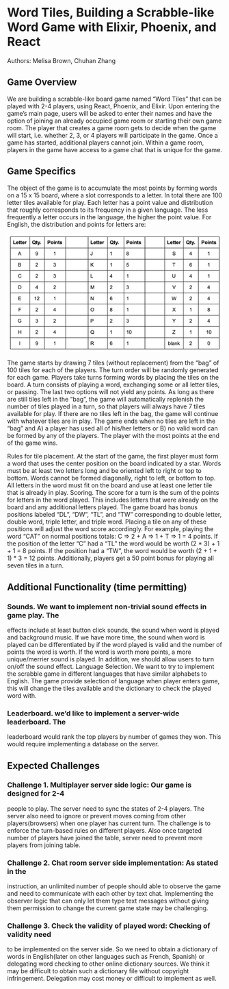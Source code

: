 # Word Tiles, Building a Scrabble-like Word Game with Elixir, Phoenix, and React
Authors: Melisa Brown, Chuhan Zhang


## Game Overview
We are building a scrabble-like board game named “Word Tiles” that can be 
played with 2-4 players, using React, Phoenix, and Elixir. Upon entering the 
game’s main page, users will be asked to enter their names and have the option 
of joining an already occupied game room or starting their own game room. The 
player that creates a game room gets to decide when the game will start, i.e. 
whether 2, 3, or 4 players will participate in the game. Once a game has 
started, additional players cannot join. Within a game room, players in the 
game have access to a game chat that is unique for the game. 

## Game Specifics
The object of the game is to accumulate the most points by forming words on a 
15 x 15 board, where a slot corresponds to a letter. In total there are 100 
letter tiles available for play. Each letter has a point value and distribution 
that roughly corresponds to its frequency in a given language. The less 
frequently a letter occurs in the language, the higher the point value. For 
English, the distribution and points for letters are:

![alt text](https://github.com/brownmelisa/word_tiles/blob/master/concept_doc/letter_values.png)

The game starts by drawing 7 tiles (without replacement) from the “bag” of 100 
tiles for each of the players. The turn order will be randomly generated for 
each game. Players take turns forming words by placing the tiles on the board. 
A turn consists of playing a word, exchanging some or all letter tiles, or 
passing. The last two options will not yield any points.  As long as there are 
still tiles left in the “bag”, the game will automatically replenish the number 
of tiles played in a turn, so that players will always have 7 tiles available 
for play. If there are no tiles left in the bag, the game will continue with 
whatever tiles are in play. The game ends when no tiles are left in the “bag” 
and A) a player has used all of his/her letters or B) no valid word can be 
formed by any of the players. The player with the most points at the end of the 
game wins.

Rules for tile placement. At the start of the game, the first player must form 
a word that uses the center position on the board indicated by a star. Words 
must be at least two letters long and be oriented left to right or top to 
bottom. Words cannot be formed diagonally, right to left, or bottom to top. All 
letters in the word must fit on the board and use at least one letter tile that 
is already in play.
Scoring. The score for a turn is the sum of the points for letters in the word 
played. This includes letters that were already on the board and any additional 
letters played. The game board has bonus positions labeled “DL”, “DW”, “TL”, 
and “TW” corresponding to double letter, double word, triple letter, and triple 
word. Placing a tile on any of these positions will adjust the word score 
accordingly. For example, playing the word “CAT” on normal positions totals: C 
=> 2 + A => 1 + T => 1 = 4 points. If the position of the letter “C” had a “TL” 
the word would be worth (2 * 3) + 1 + 1 = 8 points. If the position had a “TW”, 
the word would be worth (2 + 1 + 1) * 3 = 12 points. Additionally, players get 
a 50 point bonus for playing all seven tiles in a turn.

## Additional Functionality (time permitting)
### Sounds. We want to implement non-trivial sound effects in game play. The 
effects include at least button click sounds, the sound when word is played and 
background music. If we have more time, the sound when word is played can be 
differentiated by if the word played is valid and the number of points the word 
is worth.  If the word is worth more points, a more unique/merrier sound is 
played. In addition, we should allow users to turn on/off the sound effect.
Language Selection. We want to try to implement the scrabble game in different 
languages that have similar alphabets to English. The game provide selection of 
language when player enters game, this will change the tiles available and the 
dictionary to check the played word with.

### Leaderboard. we’d like to implement a server-wide leaderboard. The 
leaderboard would rank the top players by number of games they won. This would 
require implementing a database on the server.

## Expected Challenges
### Challenge 1. Multiplayer server side logic: Our game is designed for 2-4 
people to play. The server need to sync the states of 2-4 players. The server 
also need to ignore or prevent moves coming from other players(browsers) when 
one player has current turn. The challenge is to enforce the turn-based rules 
on different players. Also once targeted number of players have joined the 
table, server need to prevent more players from joining table. 

### Challenge 2. Chat room server side implementation: As stated in the 
instruction, an unlimited number of people should able to observe the game and 
need to communicate with each other by text chat. Implementing the observer 
logic that can only let them type text messages without giving them permission 
to change the current game state may be challenging.

### Challenge 3. Check the validity of played word: Checking of validity need 
to be implemented on the server side. So we need to obtain a dictionary of 
words in English(later on other languages such as French, Spanish) or 
delegating word checking to other online dictionary sources. We think it may be 
difficult to obtain such a dictionary file without copyright infringement. 
Delegation may cost money or difficult to implement as well.
